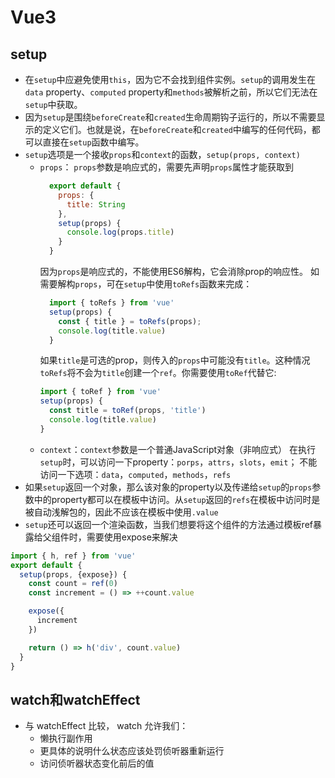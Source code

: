 # Vue3

## setup
* 在`setup`中应避免使用`this`，因为它不会找到组件实例。`setup`的调用发生在`data` property、`computed` property和`methods`被解析之前，所以它们无法在`setup`中获取。
* 因为`setup`是围绕`beforeCreate`和`created`生命周期钩子运行的，所以不需要显示的定义它们。也就是说，在`beforeCreate`和`created`中编写的任何代码，都可以直接在`setup`函数中编写。
* `setup`选项是一个接收`props`和`context`的函数，`setup(props, context)`
  - `props`： `props`参数是响应式的，需要先声明`props`属性才能获取到
    ```js
      export default {
        props: {
          title: String
        },
        setup(props) {
          console.log(props.title)
        }
      }
    ```
    因为`props`是响应式的，不能使用ES6解构，它会消除prop的响应性。
    如需要解构`props`，可在`setup`中使用`toRefs`函数来完成：
    ```js
      import { toRefs } from 'vue'
      setup(props) {
        const { title } = toRefs(props);
        console.log(title.value)
      }
    ```
    如果`title`是可选的prop，则传入的`props`中可能没有`title`。这种情况`toRefs`将不会为`title`创建一个`ref`。你需要使用`toRef`代替它:
    ```js
    import { toRef } from 'vue'
    setup(props) {
      const title = toRef(props, 'title')
      console.log(title.value)
    }
    ```
  - `context`：`context`参数是一个普通JavaScript对象（非响应式）
    在执行`setup`时，可以访问一下property：`porps`，`attrs`，`slots`，`emit`；
    不能访问一下选项：`data`，`computed`，`methods`，`refs`
* 如果`setup`返回一个对象，那么该对象的property以及传递给`setup`的`props`参数中的property都可以在模板中访问。从`setup`返回的`refs`在模板中访问时是被自动浅解包的，因此不应该在模板中使用`.value`
* `setup`还可以返回一个渲染函数，当我们想要将这个组件的方法通过模板ref暴露给父组件时，需要使用expose来解决
```js
import { h, ref } from 'vue'
export default {
  setup(props, {expose}) {
    const count = ref(0)
    const increment = () => ++count.value

    expose({
      increment
    })

    return () => h('div', count.value)
  }
}
```

## watch和watchEffect
* 与  watchEffect 比较，  watch 允许我们：
  - 懒执行副作用
  - 更具体的说明什么状态应该处罚侦听器重新运行
  - 访问侦听器状态变化前后的值
